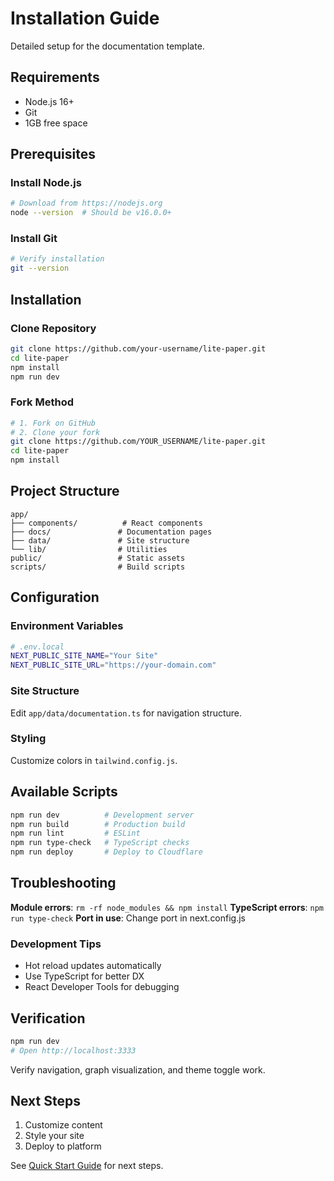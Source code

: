 # Installation Guide

Detailed setup for the documentation template.

## Requirements

- Node.js 16+
- Git
- 1GB free space

## Prerequisites

### Install Node.js

```bash
# Download from https://nodejs.org
node --version  # Should be v16.0.0+
```

### Install Git

```bash
# Verify installation
git --version
```

## Installation

### Clone Repository

```bash
git clone https://github.com/your-username/lite-paper.git
cd lite-paper
npm install
npm run dev
```

### Fork Method

```bash
# 1. Fork on GitHub
# 2. Clone your fork
git clone https://github.com/YOUR_USERNAME/lite-paper.git
cd lite-paper
npm install
```

## Project Structure

```
app/
├── components/          # React components
├── docs/               # Documentation pages
├── data/               # Site structure
└── lib/                # Utilities
public/                 # Static assets
scripts/                # Build scripts
```

## Configuration

### Environment Variables

```bash
# .env.local
NEXT_PUBLIC_SITE_NAME="Your Site"
NEXT_PUBLIC_SITE_URL="https://your-domain.com"
```

### Site Structure

Edit `app/data/documentation.ts` for navigation structure.

### Styling

Customize colors in `tailwind.config.js`.

## Available Scripts

```bash
npm run dev          # Development server
npm run build        # Production build
npm run lint         # ESLint
npm run type-check   # TypeScript checks
npm run deploy       # Deploy to Cloudflare
```

## Troubleshooting

**Module errors**: `rm -rf node_modules && npm install`
**TypeScript errors**: `npm run type-check`
**Port in use**: Change port in next.config.js

### Development Tips

- Hot reload updates automatically
- Use TypeScript for better DX
- React Developer Tools for debugging

## Verification

```bash
npm run dev
# Open http://localhost:3333
```

Verify navigation, graph visualization, and theme toggle work.

## Next Steps

1. Customize content
2. Style your site
3. Deploy to platform

See [Quick Start Guide](./quick-start) for next steps.
